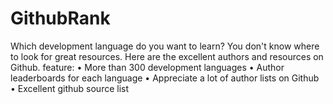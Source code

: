 # GithubRank

Which development language do you want to learn? You don't know where to look for great resources. Here are the excellent authors and resources on Github.
feature:
• More than 300 development languages
• Author leaderboards for each language
• Appreciate a lot of author lists on Github
• Excellent github source list
